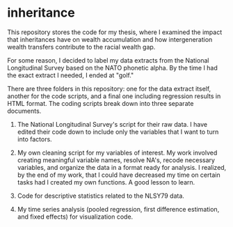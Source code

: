 # inheritance

This repository stores the code for my thesis, where I examined the impact that inheritances have on wealth accumulation and how intergeneration wealth transfers contribute to the racial wealth gap.

For some reason, I decided to label my data extracts from the National Longitudinal Survey based on the NATO phonetic alpha. By the time I had the exact extract I needed, I ended at "golf."

There are three folders in this repository: one for the data extract itself, another for the code scripts, and a final one including regression results in HTML format. The coding scripts break down into three separate documents.

1. The National Longitudinal Survey's script for their raw data. I have edited their code down to include only the variables that I want to turn into factors.

2. My own cleaning script for my variables of interest. My work involved creating meaningful variable names, resolve NA's, recode necessary variables, and organize the data in a format ready for analysis. I realized, by the end of my work, that I could have decreased my time on certain tasks had I created my own functions. A good lesson to learn.

3. Code for descriptive statistics related to the NLSY79 data. 

4. My time series analysis (pooled regression, first difference estimation, and fixed effects) for visualization code.


